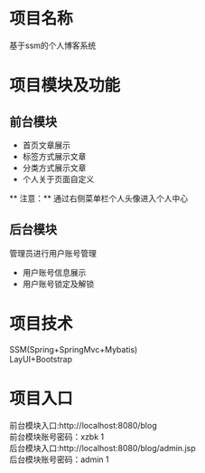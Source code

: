 # 项目名称
基于ssm的个人博客系统
# 项目模块及功能
## 前台模块
* 首页文章展示
* 标签方式展示文章
* 分类方式展示文章
* 个人关于页面自定义  

** 注意：**  通过右侧菜单栏个人头像进入个人中心
## 后台模块
管理员进行用户账号管理
* 用户账号信息展示
* 用户账号锁定及解锁
# 项目技术
SSM(Spring+SpringMvc+Mybatis)  
LayUI+Bootstrap
# 项目入口
前台模块入口:http://localhost:8080/blog  
前台模块账号密码：xzbk    1  
后台模块入口:http://localhost:8080/blog/admin.jsp  
后台模块账号密码：admin   1
